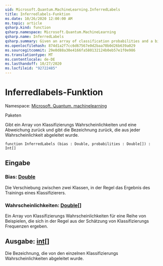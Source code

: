 ```yaml
---
uid: Microsoft.Quantum.MachineLearning.InferredLabels
title: Inferredlabels-Funktion
ms.date: 10/26/2020 12:00:00 AM
ms.topic: article
qsharp.kind: function
qsharp.namespace: Microsoft.Quantum.MachineLearning
qsharp.name: InferredLabels
qsharp.summary: Given an array of classification probabilities and a bias, returns the label inferred from each probability.
ms.openlocfilehash: 874d1a2f7cc6d67567e0d2baa70b0d26b639a029
ms.sourcegitcommit: 29e0d88a30e4166fa580132124b0eb57e1f0e986
ms.translationtype: MT
ms.contentlocale: de-DE
ms.lasthandoff: 10/27/2020
ms.locfileid: "92722485"
---
```

# <a name="inferredlabels-function"></a>Inferredlabels-Funktion

Namespace: [Microsoft. Quantum. machinelearning](xref:Microsoft.Quantum.MachineLearning)

Paketen [](https://nuget.org/packages/)


Gibt ein Array von Klassifizierungs Wahrscheinlichkeiten und eine Abweichung zurück und gibt die Bezeichnung zurück, die aus jeder Wahrscheinlichkeit abgeleitet wurde.

```qsharp
function InferredLabels (bias : Double, probabilities : Double[]) : Int[]
```


## <a name="input"></a>Eingabe

### <a name="bias--double"></a>Bias: [Double](xref:microsoft.quantum.lang-ref.double)

Die Verschiebung zwischen zwei Klassen, in der Regel das Ergebnis des Trainings eines Klassifizierers.


### <a name="probabilities--double"></a>Wahrscheinlichkeiten: [Double](xref:microsoft.quantum.lang-ref.double)[]

Ein Array von Klassifizierungs Wahrscheinlichkeiten für eine Reihe von Beispielen, die sich in der Regel aus der Schätzung von Klassifizierungs Frequenzen ergeben.



## <a name="output--int"></a>Ausgabe: [int](xref:microsoft.quantum.lang-ref.int)[]

Die Bezeichnung, die von den einzelnen Klassifizierungs Wahrscheinlichkeiten abgeleitet wurde.